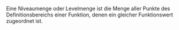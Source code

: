 Eine Niveaumenge oder Levelmenge ist die Menge aller Punkte des Definitionsbereichs einer Funktion, denen ein gleicher Funktionswert zugeordnet ist.